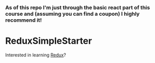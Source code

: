 ### As of this repo I'm just through the basic react part of this course and (assuming you can find a coupon) I highly recommend it!


# ReduxSimpleStarter

Interested in learning [Redux](https://www.udemy.com/react-redux/)?


